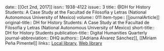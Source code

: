 date:: [[Oct 2nd, 2017]]
issn:: 1938-4122
issue:: 3
title:: @DH for History Students: A Case Study at the Facultad de Filosofía y Letras (National Autonomous University of Mexico)
volume:: 011
item-type:: [[journalArticle]]
original-title:: DH for History Students: A Case Study at the Facultad de Filosofía y Letras (National Autonomous University of Mexico)
short-title:: DH for History Students
publication-title:: Digital Humanities Quarterly
journal-abbreviation:: DHQ
authors:: [[Adriana Álvarez Sánchez]], [[Miriam Peña Pimentel]]
links:: [Local library](zotero://select/groups/2386895/items/KC7Z5T5H), [Web library](https://www.zotero.org/groups/2386895/items/KC7Z5T5H)
